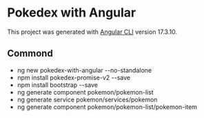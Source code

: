 # Pokedex with Angular

This project was generated with [Angular CLI](https://github.com/angular/angular-cli) version 17.3.10.

## Commond

- ng new pokedex-with-angular --no-standalone
- npm install pokedex-promise-v2 --save
- npm install bootstrap --save
- ng generate component pokemon/pokemon-list
- ng generate service pokemon/services/pokemon
- ng generate component pokemon/pokemon-list/pokemon-item
